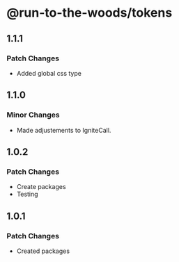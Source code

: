 # @run-to-the-woods/tokens

## 1.1.1

### Patch Changes

- Added global css type

## 1.1.0

### Minor Changes

- Made adjustements to IgniteCall.

## 1.0.2

### Patch Changes

- Create packages
- Testing

## 1.0.1

### Patch Changes

- Created packages
